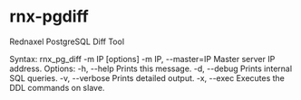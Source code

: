 # rnx-pgdiff
Rednaxel PostgreSQL Diff Tool

Syntax: rnx_pg_diff -m IP [options]
  -m IP, --master=IP    Master server IP address.
Options:
  -h, --help            Prints this message.
  -d, --debug           Prints internal SQL queries.
  -v, --verbose         Prints detailed output.
  -x, --exec            Executes the DDL commands on slave.
